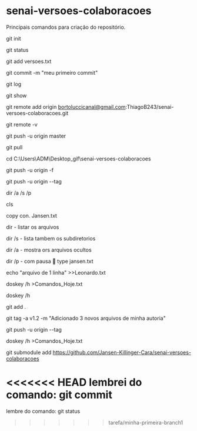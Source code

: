 ﻿# senai-versoes-colaboracoes

Principais comandos para criação do repositório.

git init

git status

git add versoes.txt

git commit -m "meu primeiro commit"

git log

git show

git remote add origin bortoluccicanal@gmail.com:ThiagoB243/senai-versoes-colaboracoes.git

git remote -v

git push -u origin master

git pull

cd C:\Users\ADM\Desktop\_gif\senai-versoes-colaboracoes

git push -u origin -f

git push -u origin --tag

dir /a /s /p

cls

copy con. Jansen.txt

dir - listar os arquivos

dir /s - lista tambem os subdiretorios

dir /a - mostra ors arquivos ocultos

dir /p - com pausa

type jansen.txt

echo "arquivo de 1 linha" >>Leonardo.txt

doskey /h >Comandos_Hoje.txt

doskey /h

git add .

git tag -a v1.2 -m "Adicionado 3 novos arquivos de minha autoria"

git push -u origin --tag

doskey /h >Comandos_Hoje.txt

git submodule add https://github.com/Jansen-Killinger-Cara/senai-versoes-colaboracoes

<<<<<<< HEAD
lembrei do comando: git commit
=======
lembre do comando: git status
>>>>>>> tarefa/minha-primeira-branch1
